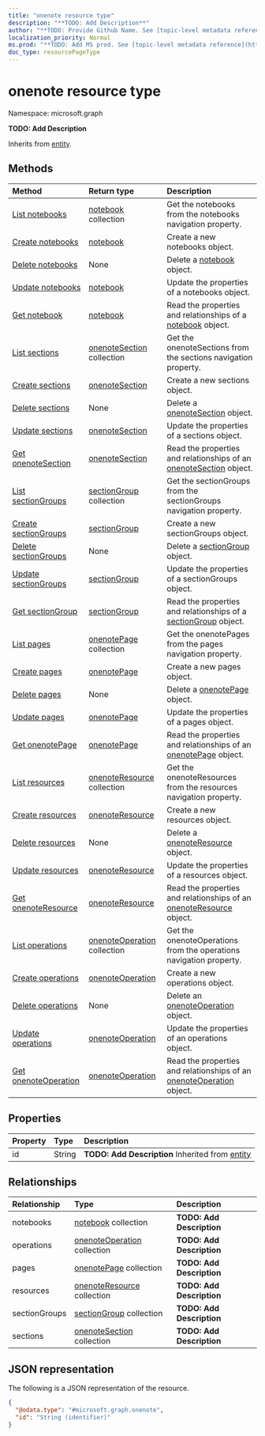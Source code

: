 ```yaml
---
title: "onenote resource type"
description: "**TODO: Add Description**"
author: "**TODO: Provide Github Name. See [topic-level metadata reference](https://msgo.azurewebsites.net/add/document/guidelines/metadata.html#topic-level-metadata)**"
localization_priority: Normal
ms.prod: "**TODO: Add MS prod. See [topic-level metadata reference](https://msgo.azurewebsites.net/add/document/guidelines/metadata.html#topic-level-metadata)**"
doc_type: resourcePageType
---
```


# onenote resource type


Namespace: microsoft.graph

**TODO: Add Description**


Inherits from [entity](../resources/entity.md).

## Methods
|Method|Return type|Description|
|:---|:---|:---|
|[List notebooks](../api/onenote-list-notebooks.md)|[notebook](../resources/notebook.md) collection|Get the notebooks from the notebooks navigation property.|
|[Create notebooks](../api/onenote-post-notebooks.md)|[notebook](../resources/notebook.md)|Create a new notebooks object.|
|[Delete notebooks](../api/onenote-delete-notebooks.md)|None|Delete a [notebook](../resources/notebook.md) object.|
|[Update notebooks](../api/onenote-update-notebooks.md)|[notebook](../resources/notebook.md)|Update the properties of a notebooks object.|
|[Get notebook](../api/notebook-get.md)|[notebook](../resources/notebook.md)|Read the properties and relationships of a [notebook](../resources/notebook.md) object.|
|[List sections](../api/onenote-list-sections.md)|[onenoteSection](../resources/onenotesection.md) collection|Get the onenoteSections from the sections navigation property.|
|[Create sections](../api/onenote-post-sections.md)|[onenoteSection](../resources/onenotesection.md)|Create a new sections object.|
|[Delete sections](../api/onenote-delete-sections.md)|None|Delete a [onenoteSection](../resources/onenotesection.md) object.|
|[Update sections](../api/onenote-update-sections.md)|[onenoteSection](../resources/onenotesection.md)|Update the properties of a sections object.|
|[Get onenoteSection](../api/onenotesection-get.md)|[onenoteSection](../resources/onenotesection.md)|Read the properties and relationships of an [onenoteSection](../resources/onenotesection.md) object.|
|[List sectionGroups](../api/onenote-list-sectiongroups.md)|[sectionGroup](../resources/sectiongroup.md) collection|Get the sectionGroups from the sectionGroups navigation property.|
|[Create sectionGroups](../api/onenote-post-sectiongroups.md)|[sectionGroup](../resources/sectiongroup.md)|Create a new sectionGroups object.|
|[Delete sectionGroups](../api/onenote-delete-sectiongroups.md)|None|Delete a [sectionGroup](../resources/sectiongroup.md) object.|
|[Update sectionGroups](../api/onenote-update-sectiongroups.md)|[sectionGroup](../resources/sectiongroup.md)|Update the properties of a sectionGroups object.|
|[Get sectionGroup](../api/sectiongroup-get.md)|[sectionGroup](../resources/sectiongroup.md)|Read the properties and relationships of a [sectionGroup](../resources/sectiongroup.md) object.|
|[List pages](../api/onenote-list-pages.md)|[onenotePage](../resources/onenotepage.md) collection|Get the onenotePages from the pages navigation property.|
|[Create pages](../api/onenote-post-pages.md)|[onenotePage](../resources/onenotepage.md)|Create a new pages object.|
|[Delete pages](../api/onenote-delete-pages.md)|None|Delete a [onenotePage](../resources/onenotepage.md) object.|
|[Update pages](../api/onenote-update-pages.md)|[onenotePage](../resources/onenotepage.md)|Update the properties of a pages object.|
|[Get onenotePage](../api/onenotepage-get.md)|[onenotePage](../resources/onenotepage.md)|Read the properties and relationships of an [onenotePage](../resources/onenotepage.md) object.|
|[List resources](../api/onenote-list-resources.md)|[onenoteResource](../resources/onenoteresource.md) collection|Get the onenoteResources from the resources navigation property.|
|[Create resources](../api/onenote-post-resources.md)|[onenoteResource](../resources/onenoteresource.md)|Create a new resources object.|
|[Delete resources](../api/onenote-delete-resources.md)|None|Delete a [onenoteResource](../resources/onenoteresource.md) object.|
|[Update resources](../api/onenote-update-resources.md)|[onenoteResource](../resources/onenoteresource.md)|Update the properties of a resources object.|
|[Get onenoteResource](../api/onenoteresource-get.md)|[onenoteResource](../resources/onenoteresource.md)|Read the properties and relationships of an [onenoteResource](../resources/onenoteresource.md) object.|
|[List operations](../api/onenote-list-operations.md)|[onenoteOperation](../resources/onenoteoperation.md) collection|Get the onenoteOperations from the operations navigation property.|
|[Create operations](../api/onenote-post-operations.md)|[onenoteOperation](../resources/onenoteoperation.md)|Create a new operations object.|
|[Delete operations](../api/onenote-delete-operations.md)|None|Delete an [onenoteOperation](../resources/onenoteoperation.md) object.|
|[Update operations](../api/onenote-update-operations.md)|[onenoteOperation](../resources/onenoteoperation.md)|Update the properties of an operations object.|
|[Get onenoteOperation](../api/onenoteoperation-get.md)|[onenoteOperation](../resources/onenoteoperation.md)|Read the properties and relationships of an [onenoteOperation](../resources/onenoteoperation.md) object.|

## Properties
|Property|Type|Description|
|:---|:---|:---|
|id|String|**TODO: Add Description** Inherited from [entity](../resources/entity.md)|

## Relationships
|Relationship|Type|Description|
|:---|:---|:---|
|notebooks|[notebook](../resources/notebook.md) collection|**TODO: Add Description**|
|operations|[onenoteOperation](../resources/onenoteoperation.md) collection|**TODO: Add Description**|
|pages|[onenotePage](../resources/onenotepage.md) collection|**TODO: Add Description**|
|resources|[onenoteResource](../resources/onenoteresource.md) collection|**TODO: Add Description**|
|sectionGroups|[sectionGroup](../resources/sectiongroup.md) collection|**TODO: Add Description**|
|sections|[onenoteSection](../resources/onenotesection.md) collection|**TODO: Add Description**|

## JSON representation
The following is a JSON representation of the resource.
<!-- {
  "blockType": "resource",
  "keyProperty": "id",
  "@odata.type": "microsoft.graph.onenote",
  "baseType": "microsoft.graph.entity",
  "openType": false
}
-->
``` json
{
  "@odata.type": "#microsoft.graph.onenote",
  "id": "String (identifier)"
}
```

